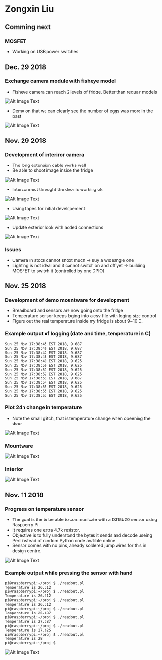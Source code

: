 # Zongxin Liu
## Comming next
### MOSFET
* Working on USB power switches

## Dec. 29 2018
### Exchange camera module with fisheye model

* Fisheye camera can reach 2 levels of fridge. Better than regualr models

![Alt Image Text](https://github.com/WyattLiu/ECE496-PUT/blob/master/Individual%20Progress%20Log/Zongxin%20Pictures/egg_after.jpg?raw=true "egg after")

* Demo on that we can clearly see the number of eggs was more in the past

![Alt Image Text](https://github.com/WyattLiu/ECE496-PUT/blob/master/Individual%20Progress%20Log/Zongxin%20Pictures/egg_before.jpg?raw=true "egg before")

## Nov. 29 2018
### Development of interiror camera
* The long extension cable works well
* Be able to shoot image inside the fridge

![Alt Image Text](https://github.com/WyattLiu/ECE496-PUT/blob/master/Individual%20Progress%20Log/Zongxin%20Pictures/init_interior.jpg?raw=true "initial interior photo")

* Interconnect throught the door is working ok

![Alt Image Text](https://github.com/WyattLiu/ECE496-PUT/blob/master/Individual%20Progress%20Log/Zongxin%20Pictures/IMG_0539.jpeg?raw=true "inter connect")

* Using tapes for initial developement

![Alt Image Text](https://github.com/WyattLiu/ECE496-PUT/blob/master/Individual%20Progress%20Log/Zongxin%20Pictures/IMG_0540.jpeg?raw=true "camera placement")

* Update exterior look with added connections

![Alt Image Text](https://github.com/WyattLiu/ECE496-PUT/blob/master/Individual%20Progress%20Log/Zongxin%20Pictures/IMG_0541.jpeg?raw=true "exterior update")

                                                                           

### Issues
* Camera in stock cannot shoot much -> buy a wideangle one
* Lighting is not ideal and it cannot switch on and off yet -> building MOSFET to switch it (controlled by one GPIO)

## Nov. 25 2018
### Development of demo mountware for development
* Breadboard and sensors are now going onto the fridge
* Temperature sensor keeps loging into a csv file with loging size control
* Figure out the real temperature inside my fridge is about 9~10 C.

### Example output of logging (date and time, temperature in C)
```
Sun 25 Nov 17:38:45 EST 2018, 9.687
Sun 25 Nov 17:38:46 EST 2018, 9.687
Sun 25 Nov 17:38:47 EST 2018, 9.687
Sun 25 Nov 17:38:48 EST 2018, 9.687
Sun 25 Nov 17:38:49 EST 2018, 9.625
Sun 25 Nov 17:38:50 EST 2018, 9.625
Sun 25 Nov 17:38:51 EST 2018, 9.625
Sun 25 Nov 17:38:52 EST 2018, 9.625
Sun 25 Nov 17:38:53 EST 2018, 9.687
Sun 25 Nov 17:38:54 EST 2018, 9.625
Sun 25 Nov 17:38:55 EST 2018, 9.625
Sun 25 Nov 17:38:55 EST 2018, 9.625
Sun 25 Nov 17:38:57 EST 2018, 9.625
```
### Plot 24h change in temperature

* Note the small glitch, that is temperature change when opeening the door

![Alt Image Text](https://github.com/WyattLiu/ECE496-PUT/blob/master/Individual%20Progress%20Log/Zongxin%20Pictures/temp_log_demo_nov_2425.jpg?raw=true "24h plot")

### Mountware
![Alt Image Text](https://github.com/WyattLiu/ECE496-PUT/blob/master/Individual%20Progress%20Log/Zongxin%20Pictures/IMG_0517.jpeg?raw=true "mount")
### Interior
![Alt Image Text](https://github.com/WyattLiu/ECE496-PUT/blob/master/Individual%20Progress%20Log/Zongxin%20Pictures/IMG_0518.jpeg?raw=true "temp sensor inside")
## Nov. 11 2018
### Progress on temperature sensor
* The goal is the to be able to communicate with a DS18b20 sensor using Raspberry Pi.
* It requires one extra 4.7k resistor.
* Objective is to fully understand the bytes it sends and decode useing Perl instead of random Python code avalible online. 
* Sensor comes with no pins, already soldered jump wires for this in design centre.

![Alt Image Text](https://github.com/WyattLiu/ECE496-PUT/blob/master/Individual%20Progress%20Log/Zongxin%20Pictures/IMG_0438.jpeg?raw=true "Sensor")


### Example output while pressing the sensor with hand
```
pi@raspberrypi:~/proj $ ./readout.pl 
Temperature is 26.312
pi@raspberrypi:~/proj $ ./readout.pl 
Temperature is 26.312
pi@raspberrypi:~/proj $ ./readout.pl 
Temperature is 26.312
pi@raspberrypi:~/proj $ ./readout.pl 
Temperature is 26.687
pi@raspberrypi:~/proj $ ./readout.pl 
Temperature is 27.187
pi@raspberrypi:~/proj $ ./readout.pl 
Temperature is 27.625
pi@raspberrypi:~/proj $ ./readout.pl 
Temperature is 28
pi@raspberrypi:~/proj $ 
```

![Alt Image Text](https://github.com/WyattLiu/ECE496-PUT/blob/master/Individual%20Progress%20Log/Zongxin%20Pictures/IMG_0439.jpeg?raw=true "Configure sensor")
